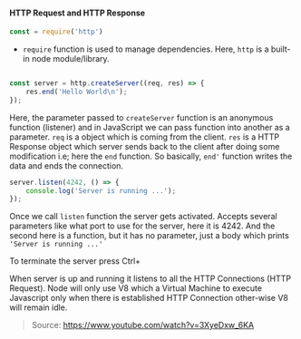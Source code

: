 #### HTTP Request and HTTP Response

```javascript
const = require('http')
```

- `require` function is used to manage dependencies.
Here, `http` is a built-in node module/library.

```javascript

const server = http.createServer((req, res) => {
    res.end('Hello World\n');
});
```
Here, the parameter passed to `createServer` function is an anonymous function (listener) and in JavaScript we can pass function into another as a parameter. `req` is a object which is coming from the client. `res` is a HTTP Response object which server sends back to the client after doing some modification i.e; here the `end` function. So basically, `end'` function writes the data and ends the connection.

```javascript
server.listen(4242, () => {
    console.log('Server is running ...');
}); 
```

Once we call `listen` function the server gets activated. Accepts several parameters like what port to use for the server, here it is 4242. And the second here is a function, but it has no parameter, just a body which prints `'Server is running ...'`

To terminate the server press Ctrl+

When server is up and running it listens to all the HTTP Connections (HTTP Request). Node will only use V8 which a Virtual Machine to execute Javascript only when there is established HTTP Connection other-wise V8 will remain idle.

> Source: https://www.youtube.com/watch?v=3XyeDxw_6KA